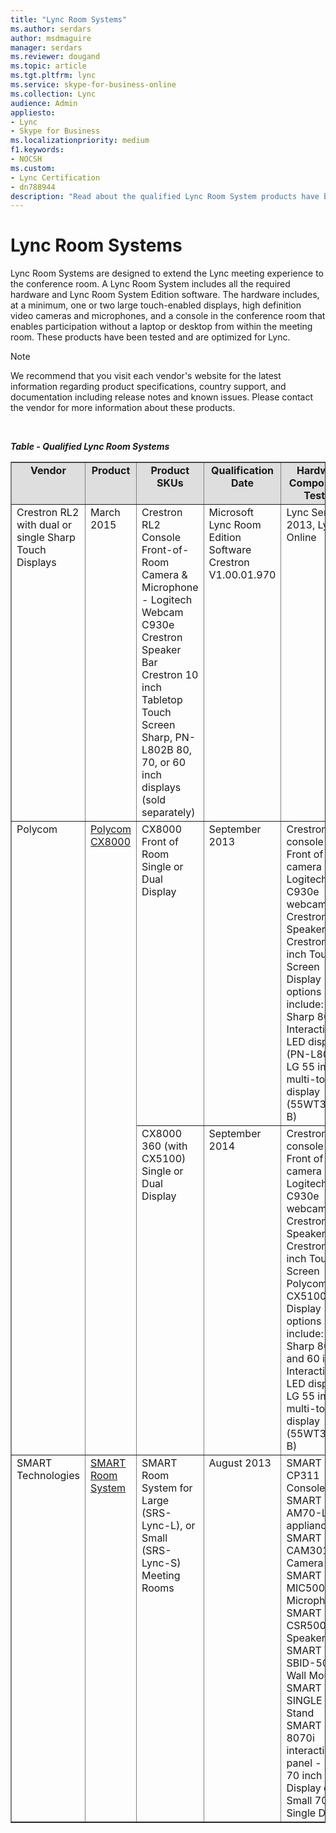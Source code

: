 ```yaml
---
title: "Lync Room Systems"
ms.author: serdars
author: msdmaguire
manager: serdars
ms.reviewer: dougand
ms.topic: article
ms.tgt.pltfrm: lync
ms.service: skype-for-business-online
ms.collection: Lync
audience: Admin
appliesto:
- Lync
- Skype for Business
ms.localizationpriority: medium
f1.keywords:
- NOCSH
ms.custom:
- Lync Certification
- dn788944
description: "Read about the qualified Lync Room System products have been tested and are optimized for Lync."
---
```


#  Lync Room Systems

Lync Room Systems are designed to extend the Lync meeting experience to the conference room. A Lync Room System includes all the required hardware and Lync Room System Edition software. The hardware includes, at a minimum, one or two large touch-enabled displays, high definition video cameras and microphones, and a console in the conference room that enables participation without a laptop or desktop from within the meeting room. These products have been tested and are optimized for Lync.

> [!NOTE]
> We recommend that you visit each vendor's website for the latest information regarding product specifications, country support, and documentation including release notes and known issues. Please contact the vendor for more information about these products.
<br/>

***Table - Qualified Lync Room Systems***

<table border="1" cellpadding="5" cellspacing="" class="grid"  width="100%">
    <colgroup>
        <col />
        <col />
        <col width="200" />
        <col />
        <col width="400" />
        <col />
        <col />
        <col width="350" />
    </colgroup>
    <tr bgcolor="#DEDEDE">
        <td align="center" valign="top"><strong>Vendor</strong></td>
        <td align="center" valign="top"><strong>Product</strong></td>
        <td align="center" valign="top"><strong>Product SKUs</strong></td>
        <td align="center" valign="top"><strong>Qualification Date</strong></td>
        <td align="center" valign="top"><strong>Hardware Components Tested</strong></td>
        <td align="center" valign="top"><strong>Firmware Version Tested</strong></td>
        <td align="center" valign="top"><strong>Lync Server Version Supported</strong></td>
        <td align="center" valign="top"><strong>Documentation, Known Issues, Support</strong></td>
    </tr>
    <tbody>
        <tr align="left" valign="top">
            <td>Crestron RL2 with dual or single Sharp Touch Displays</td>
            <td>March 2015</td>
            <td>Crestron RL2 Console <br />Front-of-Room Camera &amp; Microphone - Logitech Webcam C930e <br />Crestron Speaker Bar <br />Crestron 10 inch Tabletop Touch Screen <br />Sharp, PN-L802B 80, 70, or 60 inch displays (sold separately)</td>
            <td>Microsoft Lync Room Edition Software<br /> Crestron V1.00.01.970</td>
            <td>Lync Server 2013, Lync Online</td>
            <td rowspan="6">
                <ul>
                    <li><a href="https://support.microsoft.com/kb/3061980/">Article ID: 3061980 About the SCEP feature in April 2015 Update</a></li>
                    <li><a href="https://support.microsoft.com/kb/3048567/">Article ID: 3048567 April 2015 Update Release Notes</a></li>
                    <li><a href="https://support.microsoft.com/kb/2921197/en-us">Article ID: 2921197 User interface elements are not displayed when you restart Lync Room System</a></li>
                    <li>Article ID: 2926665 Lync Room System whiteboard drawing feature</li>
                    <li><a href="https://support.microsoft.com/kb/2920614/en-us">Article ID: 2920614 - Lync Room System device cannot sign in automatically when a user restarts the device</a></li>
                    <li><a href="https://support.microsoft.com/kb/2920616">Article ID: 2920616 - January 2014 Update</a></li>
                    <li><a href="https://support.microsoft.com/kb/2933446">Article ID: 2933446 - March Update, using SCOM</a></li>
                </ul>
            </td>
<td></td>
<td></td>
        </tr>
        <tr align="left" valign="top">
            <td rowspan="2">Polycom</td>
            <td rowspan="2"><a href="https://www.polycom.com/products-services/products-for-microsoft/lync-optimized/cx8000.html" title="Polycom CX8000">Polycom CX8000</a></td>
            <td>CX8000 Front of Room Single or Dual Display</td>
            <td>September 2013</td>
            <td>Crestron RL2 console<br />Front of room camera - Logitech C930e webcam<br />Crestron Speaker<br />Crestron 10 inch Touch Screen<br />Display options include:<br />Sharp 80 inch Interactive LED display (PN-L802B), LG 55 inch multi-touch display (55WT30MS-B)</td>
            <td>Microsoft Lync Room Edition Software<br /> Crestron V1.00.01.970</td>
            <td>Lync Server 2013, Lync Online</td>
        </tr>
        <tr align="left" valign="top">
            <td>CX8000 360 (with CX5100) Single or Dual Display</td>
            <td>September 2014</td>
            <td>Crestron RL2 console <br />Front of room camera - Logitech C930e webcam <br />Crestron Speaker <br />Crestron 10 inch Touch Screen Polycom CX5100 <br />Display options include: <br />Sharp 80, 70, and 60 inch Interactive LED display, LG 55 inch multi-touch display (55WT30MS-B)</td>
            <td>Microsoft Lync Room Edition Software Crestron V1.00.11.066</td>
            <td>Lync Server 2013, Lync Online</td>
        </tr>
        <tr align="left" valign="top">
            <td>SMART Technologies</td>
            <td><a href="https://www.unifiedcommunications.com/p-4863-smart-technologies-srs-lync-m-smart-room-system-for-microsoft-lync.aspx" title="SMART Room System">SMART Room System</a></td>
            <td>SMART Room System for Large  (SRS-Lync-L), or Small  (SRS-Lync-S) Meeting Rooms</td>
            <td>August 2013</td>
            <td>SMART CP311 Console<br /> SMART AM70-L Lync appliance<br /> SMART CAM301 Camera<br /> SMART MIC500 Table Microphone<br /> SMART CSR500 Speakers<br /> SMART WM-SBID-501 Wall Mount<br /> SMART WSK-SINGLE Wall Stand<br /> SMART Board 8070i interactive flat panel - Large 70 inch Dual Display or Small 70 inch Single Display</td>
            <td>Microsoft Lync Room Edition Software<br /> SMART V1.0.451.0</td>
            <td>Lync Server 2013, Lync Online</td>
        </tr>
    </tbody>
</table>
